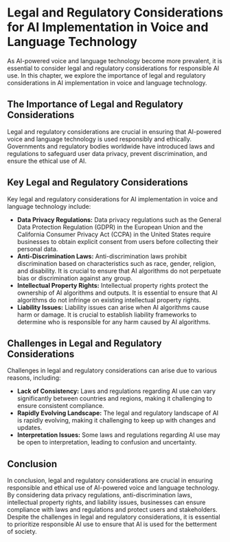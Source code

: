 Legal and Regulatory Considerations for AI Implementation in Voice and Language Technology
=================================================================================================================================================================

As AI-powered voice and language technology become more prevalent, it is essential to consider legal and regulatory considerations for responsible AI use. In this chapter, we explore the importance of legal and regulatory considerations in AI implementation in voice and language technology.

The Importance of Legal and Regulatory Considerations
-----------------------------------------------------

Legal and regulatory considerations are crucial in ensuring that AI-powered voice and language technology is used responsibly and ethically. Governments and regulatory bodies worldwide have introduced laws and regulations to safeguard user data privacy, prevent discrimination, and ensure the ethical use of AI.

Key Legal and Regulatory Considerations
---------------------------------------

Key legal and regulatory considerations for AI implementation in voice and language technology include:

* **Data Privacy Regulations:** Data privacy regulations such as the General Data Protection Regulation (GDPR) in the European Union and the California Consumer Privacy Act (CCPA) in the United States require businesses to obtain explicit consent from users before collecting their personal data.
* **Anti-Discrimination Laws:** Anti-discrimination laws prohibit discrimination based on characteristics such as race, gender, religion, and disability. It is crucial to ensure that AI algorithms do not perpetuate bias or discrimination against any group.
* **Intellectual Property Rights:** Intellectual property rights protect the ownership of AI algorithms and outputs. It is essential to ensure that AI algorithms do not infringe on existing intellectual property rights.
* **Liability Issues:** Liability issues can arise when AI algorithms cause harm or damage. It is crucial to establish liability frameworks to determine who is responsible for any harm caused by AI algorithms.

Challenges in Legal and Regulatory Considerations
-------------------------------------------------

Challenges in legal and regulatory considerations can arise due to various reasons, including:

* **Lack of Consistency:** Laws and regulations regarding AI use can vary significantly between countries and regions, making it challenging to ensure consistent compliance.
* **Rapidly Evolving Landscape:** The legal and regulatory landscape of AI is rapidly evolving, making it challenging to keep up with changes and updates.
* **Interpretation Issues:** Some laws and regulations regarding AI use may be open to interpretation, leading to confusion and uncertainty.

Conclusion
----------

In conclusion, legal and regulatory considerations are crucial in ensuring responsible and ethical use of AI-powered voice and language technology. By considering data privacy regulations, anti-discrimination laws, intellectual property rights, and liability issues, businesses can ensure compliance with laws and regulations and protect users and stakeholders. Despite the challenges in legal and regulatory considerations, it is essential to prioritize responsible AI use to ensure that AI is used for the betterment of society.
